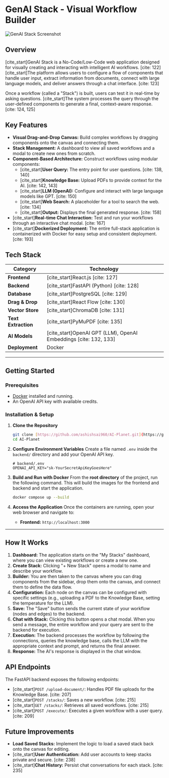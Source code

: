 # GenAI Stack - Visual Workflow Builder

![GenAI Stack Screenshot](https-github-com-ashishsai960-AI-Planet-blob-main-Screenshot%202025-07-30%20at%201-33-20%E2%80%AFAM-jpg)

## Overview

[cite_start]GenAI Stack is a No-Code/Low-Code web application designed for visually creating and interacting with intelligent AI workflows. [cite: 122] [cite_start]The platform allows users to configure a flow of components that handle user input, extract information from documents, connect with large language models, and deliver answers through a chat interface. [cite: 123]

Once a workflow (called a "Stack") is built, users can test it in real-time by asking questions. [cite_start]The system processes the query through the user-defined components to generate a final, context-aware response. [cite: 124, 125]

## Key Features

* **Visual Drag-and-Drop Canvas:** Build complex workflows by dragging components onto the canvas and connecting them.
* **Stack Management:** A dashboard to view all saved workflows and a modal to create new ones from scratch.
* **Component-Based Architecture:** Construct workflows using modular components:
    * [cite_start]**User Query:** The entry point for user questions. [cite: 138, 140]
    * [cite_start]**Knowledge Base:** Upload PDFs to provide context for the AI. [cite: 142, 143]
    * [cite_start]**LLM (OpenAI):** Configure and interact with large language models like GPT. [cite: 150]
    * [cite_start]**Web Search:** A placeholder for a tool to search the web. [cite: 134]
    * [cite_start]**Output:** Displays the final generated response. [cite: 158]
* [cite_start]**Real-time Chat Interaction:** Test and run your workflows through an interactive chat modal. [cite: 167]
* [cite_start]**Dockerized Deployment:** The entire full-stack application is containerized with Docker for easy setup and consistent deployment. [cite: 193]

## Tech Stack

| Category              | Technology                                   |
| --------------------- | -------------------------------------------- |
| **Frontend** | [cite_start]React.js [cite: 127]                         |
| **Backend** | [cite_start]FastAPI (Python) [cite: 128]                  |
| **Database** | [cite_start]PostgreSQL [cite: 129]                       |
| **Drag & Drop** | [cite_start]React Flow [cite: 130]                       |
| **Vector Store** | [cite_start]ChromaDB [cite: 131]                         |
| **Text Extraction** | [cite_start]PyMuPDF [cite: 135]                          |
| **AI Models** | [cite_start]OpenAI GPT (LLM), OpenAI Embeddings [cite: 132, 133] |
| **Deployment** | Docker                                       |

---

## Getting Started

### Prerequisites
* [Docker](https://www.docker.com/products/docker-desktop/) installed and running.
* An OpenAI API key with available credits.

### Installation & Setup

1.  **Clone the Repository**
    ```bash
    git clone [https://github.com/ashishsai960/AI-Planet.git](https://github.com/ashishsai960/AI-Planet.git)
    cd AI-Planet
    ```

2.  **Configure Environment Variables**
    Create a file named `.env` inside the `backend/` directory and add your OpenAI API key.
    ```env
    # backend/.env
    OPENAI_API_KEY="sk-YourSecretApiKeyGoesHere"
    ```

3.  **Build and Run with Docker**
    From the **root directory** of the project, run the following command. This will build the images for the frontend and backend and start the application.
    ```bash
    docker compose up --build
    ```

4.  **Access the Application**
    Once the containers are running, open your web browser and navigate to:
    * **Frontend:** `http://localhost:3000`

---

## How It Works

1.  **Dashboard:** The application starts on the "My Stacks" dashboard, where you can view existing workflows or create a new one.
2.  **Create Stack:** Clicking "+ New Stack" opens a modal to name and describe your workflow.
3.  **Builder:** You are then taken to the canvas where you can drag components from the sidebar, drop them onto the canvas, and connect them to define the data flow.
4.  **Configuration:** Each node on the canvas can be configured with specific settings (e.g., uploading a PDF to the Knowledge Base, setting the temperature for the LLM).
5.  **Save:** The "Save" button sends the current state of your workflow (nodes and edges) to the backend.
6.  **Chat with Stack:** Clicking this button opens a chat modal. When you send a message, the entire workflow and your query are sent to the backend for execution.
7.  **Execution:** The backend processes the workflow by following the connections, queries the knowledge base, calls the LLM with the appropriate context and prompt, and returns the final answer.
8.  **Response:** The AI's response is displayed in the chat window.

## API Endpoints

The FastAPI backend exposes the following endpoints:

* [cite_start]`POST /upload-document/`: Handles PDF file uploads for the Knowledge Base. [cite: 207]
* [cite_start]`POST /stacks/`: Saves a new workflow. [cite: 215]
* [cite_start]`GET /stacks/`: Retrieves all saved workflows. [cite: 215]
* [cite_start]`POST /execute/`: Executes a given workflow with a user query. [cite: 209]

## Future Improvements

* **Load Saved Stacks:** Implement the logic to load a saved stack back onto the canvas for editing.
* [cite_start]**User Authentication:** Add user accounts to keep stacks private and secure. [cite: 238]
* [cite_start]**Chat History:** Persist chat conversations for each stack. [cite: 235]
